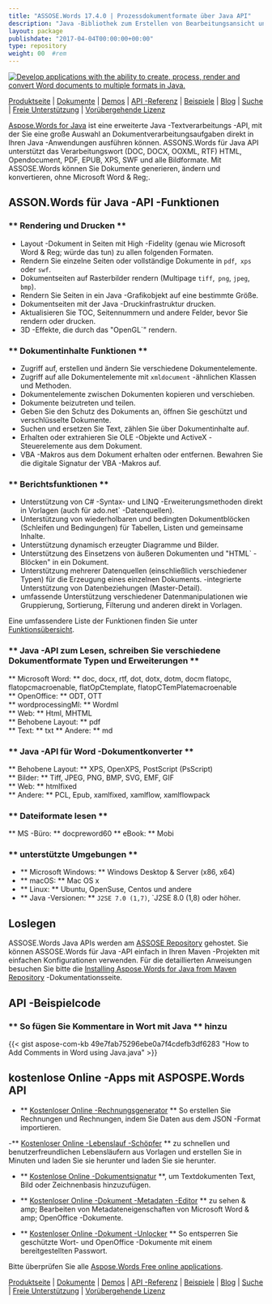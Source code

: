 ```yaml
---
title: "ASSOSE.Words 17.4.0 | Prozessdokumentformate über Java API" 
description: "Java -Bibliothek zum Erstellen von Bearbeitungsansicht und Umwandlung von Wort- und OpenOffice -Dokumenten. Arbeiten Sie programmgesteuert mit Dokumenttext, Bildern, Formularen, Tabellen, XML, OLE und mehr." 
layout: package
publishdate: "2017-04-04T00:00:00+00:00"
type: repository
weight: 00	#rem
---
```

[![Develop applications with the ability to create, process, render and convert Word documents to multiple formats in Java.](../aspose_words-for-java-banner.png)](./)

[Produktseite](https://products.aspose.com/words/java) | [Dokumente](https://docs.aspose.com/words/java/) | [Demos](https://products.aspose.app/words/family) | [API -Referenz](https://apireference.aspose.com/words/java) | [Beispiele](https://github.com/aspose-words/Aspose.Words-for-Java/tree/master/Beispiele) | [Blog](https://blog.aspose.com/category/words/) | [Suche](https://search.aspose.com/) | [Freie Unterstützung](https://forum.aspose.com/c/words) | [Vorübergehende Lizenz](https://purchase.aspose.com/temporary-license)

[Aspose.Words for Java](https://products.aspose.com/words/java) ist eine erweiterte Java -Textverarbeitungs -API, mit der Sie eine große Auswahl an Dokumentverarbeitungsaufgaben direkt in Ihren Java -Anwendungen ausführen können. ASSONS.Words für Java API unterstützt das Verarbeitungswort (DOC, DOCX, OOXML, RTF) HTML, Opendocument, PDF, EPUB, XPS, SWF und alle Bildformate. Mit ASSOSE.Words können Sie Dokumente generieren, ändern und konvertieren, ohne Microsoft Word & Reg;.

## ASSON.Words für Java -API -Funktionen

### ** Rendering und Drucken **
- Layout -Dokument in Seiten mit High -Fidelity (genau wie Microsoft Word & Reg; würde das tun) zu allen folgenden Formaten.
- Rendern Sie einzelne Seiten oder vollständige Dokumente in `pdf`,` xps` oder `swf`.
- Dokumentseiten auf Rasterbilder rendern (Multipage `tiff`,` png`, `jpeg`,` bmp`).
- Rendern Sie Seiten in ein Java -Grafikobjekt auf eine bestimmte Größe.
- Dokumentseiten mit der Java -Druckinfrastruktur drucken.
- Aktualisieren Sie TOC, Seitennummern und andere Felder, bevor Sie rendern oder drucken.
- 3D -Effekte, die durch das "OpenGL`" rendern.

### ** Dokumentinhalte Funktionen **
- Zugriff auf, erstellen und ändern Sie verschiedene Dokumentelemente.
- Zugriff auf alle Dokumentelemente mit `xmldocument` -ähnlichen Klassen und Methoden.
- Dokumentelemente zwischen Dokumenten kopieren und verschieben.
- Dokumente beizutreten und teilen.
- Geben Sie den Schutz des Dokuments an, öffnen Sie geschützt und verschlüsselte Dokumente.
- Suchen und ersetzen Sie Text, zählen Sie über Dokumentinhalte auf.
- Erhalten oder extrahieren Sie OLE -Objekte und ActiveX -Steuerelemente aus dem Dokument.
- VBA -Makros aus dem Dokument erhalten oder entfernen. Bewahren Sie die digitale Signatur der VBA -Makros auf.

### ** Berichtsfunktionen **
- Unterstützung von C# -Syntax- und LINQ -Erweiterungsmethoden direkt in Vorlagen (auch für ado.net` -Datenquellen).
- Unterstützung von wiederholbaren und bedingten Dokumentblöcken (Schleifen und Bedingungen) für Tabellen, Listen und gemeinsame Inhalte.
- Unterstützung dynamisch erzeugter Diagramme und Bilder.
- Unterstützung des Einsetzens von äußeren Dokumenten und "HTML` -Blöcken" in ein Dokument.
- Unterstützung mehrerer Datenquellen (einschließlich verschiedener Typen) für die Erzeugung eines einzelnen Dokuments.
-integrierte Unterstützung von Datenbeziehungen (Master-Detail).
- umfassende Unterstützung verschiedener Datenmanipulationen wie Gruppierung, Sortierung, Filterung und anderen direkt in Vorlagen.

Eine umfassendere Liste der Funktionen finden Sie unter [Funktionsübersicht](https://docs.aspose.com/words/java/feature-overview/).

### ** Java -API zum Lesen, schreiben Sie verschiedene Dokumentformate Typen und Erweiterungen **
** Microsoft Word: ** doc, docx, rtf, dot, dotx, dotm, docm flatopc, flatopcmacroenable, flatOpCtemplate, flatopCTemPlatemacroenable \
** OpenOffice: ** ODT, OTT \
** wordprocessingMl: ** Wordml \
** Web: ** Html, MHTML \
** Behobene Layout: ** pdf \
** Text: ** txt
** Andere: ** md

### ** Java -API für Word -Dokumentkonverter **
** Behobene Layout: ** XPS, OpenXPS, PostScript (PsScript) \
** Bilder: ** Tiff, JPEG, PNG, BMP, SVG, EMF, GIF \
** Web: ** htmlfixed \
** Andere: ** PCL, Epub, xamlfixed, xamlflow, xamlflowpack

### ** Dateiformate lesen **
** MS -Büro: ** docpreword60
** eBook: ** Mobi

### ** unterstützte Umgebungen **
- ** Microsoft Windows: ** Windows Desktop & Server (x86, x64)
- ** macOS: ** Mac OS x
- ** Linux: ** Ubuntu, OpenSuse, Centos und andere
- ** Java -Versionen: ** `J2SE 7.0 (1,7)`, `J2SE 8.0 (1,8) oder höher.

## Loslegen

ASSOSE.Words Java APIs werden am [ASSOSE Repository](https://releases.aspose.com/words/java/) gehostet. Sie können ASSOSE.Words für Java -API einfach in Ihren Maven -Projekten mit einfachen Konfigurationen verwenden. Für die detaillierten Anweisungen besuchen Sie bitte die [Installing Aspose.Words for Java from Maven Repository](https://docs.aspose.com/words/java/installation/) -Dokumentationsseite.

## API -Beispielcode

### ** So fügen Sie Kommentare in Wort mit Java ** hinzu
{{< gist  aspose-com-kb 49e7fab75296ebe0a7f4cdefb3df6283 "How to Add Comments in Word using Java.java" >}}

## kostenlose Online -Apps mit ASPOSPE.Words API

- ** [Kostenloser Online -Rechnungsgenerator](https://products.aspose.app/words/invoice) ** So erstellen Sie Rechnungen und Rechnungen, indem Sie Daten aus dem JSON -Format importieren.

-** [Kostenloser Online -Lebenslauf -Schöpfer](https://products.aspose.app/words/resume) ** zu schnellen und benutzerfreundlichen Lebensläufern aus Vorlagen und erstellen Sie in Minuten und laden Sie sie herunter und laden Sie sie herunter.

- ** [Kostenlose Online -Dokumentsignatur](https://products.aspose.app/words/signature) **, um Textdokumenten Text, Bild oder Zeichnenbasis hinzuzufügen.

- ** [Kostenloser Online -Dokument -Metadaten -Editor](https://products.aspose.app/words/metadata) ** zu sehen & amp; Bearbeiten von Metadateneigenschaften von Microsoft Word & amp; OpenOffice -Dokumente.

- ** [Kostenloser Online -Dokument -Unlocker](https://products.aspose.app/words/unlock) ** So entsperren Sie geschützte Wort- und OpenOffice -Dokumente mit einem bereitgestellten Passwort.

Bitte überprüfen Sie alle [Aspose.Words Free online applications](https://products.aspose.app/words/family).

[Produktseite](https://products.aspose.com/words/java) | [Dokumente](https://docs.aspose.com/words/java/) | [Demos](https://products.aspose.app/words/family) | [API -Referenz](https://apireference.aspose.com/words/java) | [Beispiele](https://github.com/aspose-words/Aspose.Words-for-Java/tree/master/Beispiele) | [Blog](https://blog.aspose.com/category/words/) | [Suche](https://search.aspose.com/) | [Freie Unterstützung](https://forum.aspose.com/c/words) | [Vorübergehende Lizenz](https://purchase.aspose.com/temporary-license)
